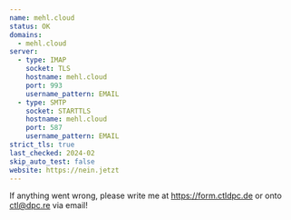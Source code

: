 ```yaml
---
name: mehl.cloud
status: OK
domains: 
  - mehl.cloud
server:
  - type: IMAP
    socket: TLS
    hostname: mehl.cloud
    port: 993
    username_pattern: EMAIL
  - type: SMTP
    socket: STARTTLS
    hostname: mehl.cloud
    port: 587
    username_pattern: EMAIL
strict_tls: true
last_checked: 2024-02
skip_auto_test: false
website: https://nein.jetzt
---
```

If anything went wrong, please write me at https://form.ctldpc.de or onto ctl@dpc.re via email!
